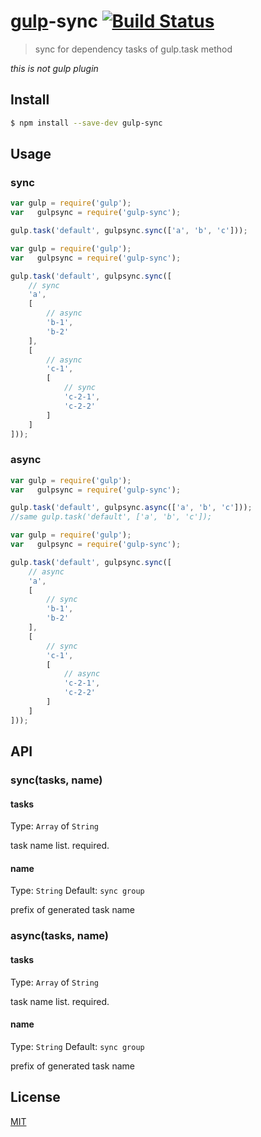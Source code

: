 # [gulp](http://gulpjs.com)-sync [![Build Status](https://travis-ci.org/kaminaly/gulp-sync.svg?branch=master)](https://travis-ci.org/kaminaly/gulp-sync)

> sync for dependency tasks of gulp.task method

*this is not gulp plugin*


## Install

```bash
$ npm install --save-dev gulp-sync
```


## Usage

### sync
```js
var gulp = require('gulp');
var   gulpsync = require('gulp-sync');

gulp.task('default', gulpsync.sync(['a', 'b', 'c']));
```

```js
var gulp = require('gulp');
var   gulpsync = require('gulp-sync');

gulp.task('default', gulpsync.sync([
    // sync
    'a',
    [
        // async
        'b-1',
        'b-2'
    ],
    [
        // async
        'c-1',
        [
            // sync
            'c-2-1',
            'c-2-2'
        ]
    ]
]));
```

### async
```js
var gulp = require('gulp');
var   gulpsync = require('gulp-sync');

gulp.task('default', gulpsync.async(['a', 'b', 'c']));
//same gulp.task('default', ['a', 'b', 'c']);
```

```js
var gulp = require('gulp');
var   gulpsync = require('gulp-sync');

gulp.task('default', gulpsync.sync([
    // async
    'a',
    [
        // sync
        'b-1',
        'b-2'
    ],
    [
        // sync
        'c-1',
        [
            // async
            'c-2-1',
            'c-2-2'
        ]
    ]
]));
```


## API

### sync(tasks, name)

#### tasks

Type: `Array` of `String`

task name list.
required.


#### name

Type: `String`
Default: `sync group`

prefix of generated task name


### async(tasks, name)

#### tasks

Type: `Array` of `String`

task name list.
required.


#### name

Type: `String`
Default: `sync group`

prefix of generated task name


## License

[MIT](http://opensource.org/licenses/MIT)
